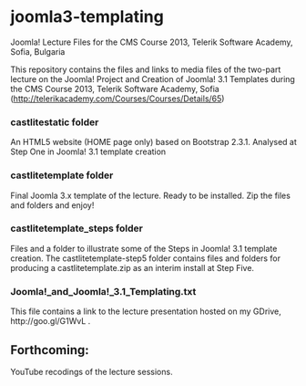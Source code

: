 joomla3-templating
==================

Joomla! Lecture Files for the CMS Course 2013, Telerik Software Academy, Sofia, Bulgaria

This repository contains the files and links to media files of the two-part lecture on the Joomla! Project and Creation of Joomla! 3.1 Templates during the CMS Course 2013, Telerik Software Academy, Sofia (http://telerikacademy.com/Courses/Courses/Details/65) 

<h3>castlitestatic folder</h3>
	An HTML5 website (HOME page only) based on Bootstrap 2.3.1. Analysed at Step One in Joomla! 3.1 template creation

<h3>castlitetemplate folder</h3>
	Final Joomla 3.x template of the lecture. Ready to be installed. Zip the files and folders and enjoy!

<h3>castlitetemplate_steps folder</h3>
	Files and a folder to illustrate some of the Steps in Joomla! 3.1 template creation.
	The castlitetemplate-step5 folder contains files and folders for producing a castlitetemplate.zip as an interim install at Step Five.

<h3>Joomla!_and_Joomla!_3.1_Templating.txt</h3>
	This file contains a link to the lecture presentation hosted on my GDrive, http://goo.gl/G1WvL .
	
<h2>Forthcoming:</h2>
	YouTube recodings of the lecture sessions.
